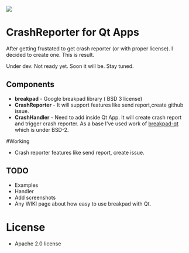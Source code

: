 [![](https://img.shields.io/badge/Release-Not%20ready-yellow.svg?style=flat-square)](http://kineticwing.com)

# CrashReporter for Qt Apps
After getting frustated to get crash reporter (or with proper license). I decided to create one. This is result.

Under dev. Not ready yet. Soon it will be. Stay tuned.

## Components
* **breakpad** - Google breakpad library ( BSD 3 license)
* **CrashReporter** - It will support features like send report,create github issue.
* **CrashHandler** - Need to add inside Qt App. It will create crash report and trigger crash reporter. As a base I've used work of [breakpad-qt](https://github.com/AlekSi/breakpad-qt) which is under BSD-2.

#Working
* Crash reporter features like send report, create issue.


## TODO
* Examples
* Handler
* Add screenshots
* Any WIKI page about how easy to use breakpad with Qt.

# License
* Apache 2.0 license
